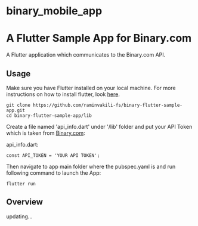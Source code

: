 # binary_mobile_app




# A Flutter Sample App for Binary.com

A Flutter application which communicates to the Binary.com API.


## Usage

Make sure you have Flutter installed on your local machine. For more instructions on how to install flutter, look [here](https://flutter.io/docs/get-started/install).

```
git clone https://github.com/raminvakili-fs/binary-flutter-sample-app.git
cd binary-flutter-sample-app/lib

```

Create a file named 'api_info.dart' under '/lib' folder and put your API Token which is taken from [Binary.com](https://www.binary.com/en/user/security/api_tokenws.html):

api_info.dart:
```
const API_TOKEN = 'YOUR API TOKEN';
```

Then navigate to app main folder where the pubspec.yaml is and run following command to launch the App:
```
flutter run
```

## Overview

updating...


